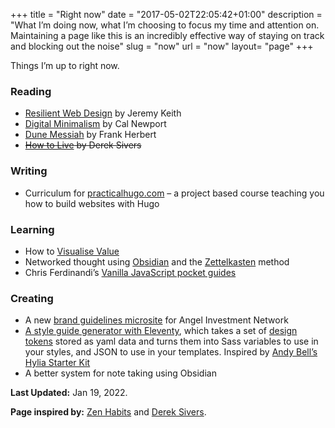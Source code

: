 +++
title = "Right now"
date = "2017-05-02T22:05:42+01:00"
description = "What I’m doing now, what I’m choosing to focus my time and attention on. Maintaining a page like this is an incredibly effective way of staying on track and blocking out the noise"
slug = "now"
url = "now"
layout= "page"
+++

Things I’m up to right now.

### Reading

- [Resilient Web Design](https://resilientwebdesign.com/) by Jeremy Keith
- [Digital Minimalism](https://www.calnewport.com/books/digital-minimalism/) by Cal Newport
- [Dune Messiah](https://www.goodreads.com/book/show/44492285-dune-messiah) by Frank Herbert
- ~~[How to Live](https://sive.rs/h) by Derek Sivers~~

### Writing
- Curriculum for [practicalhugo.com](https://practicalhugo.com) – a project based course teaching you how to build websites with Hugo

### Learning

- How to [Visualise Value](https://visualizevalue.com/)
- Networked thought using [Obsidian](https://obsidian.md/) and the [Zettelkasten](https://zettelkasten.de/) method
- Chris Ferdinandi’s [Vanilla JavaScript pocket guides](https://vanillajsguides.com/)

### Creating

- A new [brand guidelines microsite](https://design.angelinvestmentnetwork.co.uk/) for Angel Investment Network
- [A style guide generator with Eleventy](https://github.com/harrycresswell/design-tokens-eleventy), which takes a set of [design tokens](https://css-tricks.com/what-are-design-tokens/) stored as yaml data and turns them into Sass variables to use in your styles, and JSON to use in your templates. Inspired by [Andy Bell’s Hylia Starter Kit](https://hylia.website/styleguide/)
- A better system for note taking using Obsidian
  

**Last Updated:** Jan 19, 2022.

**Page inspired by:** [Zen Habits](https://zenhabits.net/now/) and [Derek Sivers](https://nownownow.com/about).
